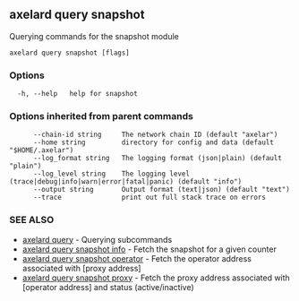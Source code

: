 ## axelard query snapshot

Querying commands for the snapshot module

```
axelard query snapshot [flags]
```

### Options

```
  -h, --help   help for snapshot
```

### Options inherited from parent commands

```
      --chain-id string     The network chain ID (default "axelar")
      --home string         directory for config and data (default "$HOME/.axelar")
      --log_format string   The logging format (json|plain) (default "plain")
      --log_level string    The logging level (trace|debug|info|warn|error|fatal|panic) (default "info")
      --output string       Output format (text|json) (default "text")
      --trace               print out full stack trace on errors
```

### SEE ALSO

* [axelard query](axelard_query.md)	 - Querying subcommands
* [axelard query snapshot info](axelard_query_snapshot_info.md)	 - Fetch the snapshot for a given counter
* [axelard query snapshot operator](axelard_query_snapshot_operator.md)	 - Fetch the operator address associated with [proxy address]
* [axelard query snapshot proxy](axelard_query_snapshot_proxy.md)	 - Fetch the proxy address associated with [operator address] and status (active/inactive)

